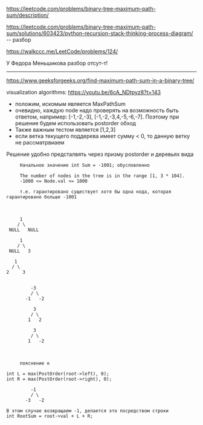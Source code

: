 https://leetcode.com/problems/binary-tree-maximum-path-sum/description/

https://leetcode.com/problems/binary-tree-maximum-path-sum/solutions/603423/python-recursion-stack-thinking-process-diagram/ -- разбор

https://walkccc.me/LeetCode/problems/124/

У Федора Меньшикова разбор отсут-т!


_____

https://www.geeksforgeeks.org/find-maximum-path-sum-in-a-binary-tree/

visualization algorithms: https://youtu.be/6cA_NDtpyz8?t=143

- положим, искомым является MaxPathSum
- очевидно, каждую node надо проверять на возможность быть ответом, например: [-1,-2,-3], [-1,-2,-3,4,-5,-6,-7]. Поэтому при решение будем использовать postorder обход
- Также важным тестом является [1,2,3]
- если ветка текущего поддерева имеет сумму < 0, то данную ветку не рассматрвиаем
<!---
- идея решения заключается в слияние листов в max(root->left->val, root->right->val, 0), перед этим в выполнить MaxPathSum = max(root->left->val, root->right->val)
-->

Решение удобно предсталвять через призму postorder и деревьях вида

         Начальное значение int Sum = -1001; обусловленно 
         
         The number of nodes in the tree is in the range [1, 3 * 104].
         -1000 <= Node.val <= 1000

         т.е. гарантировано существует хотя бы одна нода, которая гарантировано больше -1001

<br>

         1
        / \
     NULL   NULL

         1
        / \
     NULL   3

       1
      / \
    2     3


             -3
             / \
           -1   -2  
         
              3
             / \
            1   2  
         
              3
             / \
            1   -2  

<br>

         пояснение к

    int L = max(PostOrder(root->left), 0);
    int R = max(PostOrder(root->right), 0);            

             -1
             / \
           -3   -2  

    В этом случае возвращаем -1, делается это посредством строки
    int RootSum = root->val + L + R;
    


